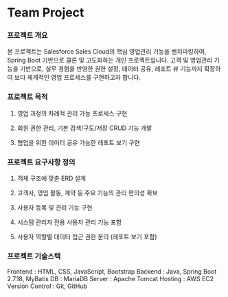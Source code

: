 # Team Project

### 프로젝트 개요
본 프로젝트는 Salesforce Sales Cloud의 핵심 영업관리 기능을 벤치마킹하여, Spring Boot 기반으로 클론 및 고도화하는 개인 프로젝트입니다. 고객 및 영업관리 기능을 기반으로, 실무 경험을 반영한 권한 설정, 데이터 공유, 레포트 뷰 기능까지 확장하여 보다 체계적인 영업 프로세스를 구현하고자 합니다.

### 프로젝트 목적
1. 영업 과정의 차례적 관리 가능 프로세스 구현

2. 회원 권한 관리, 기본 검색/구도/저장 CRUD 기능 개발

3. 협업을 위한 데이터 공유 가능한 레포트 보기 구현

### 프로젝트 요구사항 정의
1. 객체 구조에 맞춘 ERD 설계

2. 고객사, 영업 활동, 계약 등 주요 기능의 관리 편의성 확보

3. 사용자 등록 및 관리 기능 구현

4. 시스템 관리자 전용 사용자 관리 기능 포함

5. 사용자 역할별 데이터 접근 권한 분리 (레포트 보기 포함)

### 프로젝트 기술스택
Frontend : HTML, CSS, JavaScript, Bootstrap
Backend : Java, Spring Boot 2.7.18, MyBatis
DB : MariaDB
Server : Apache Tomcat
Hosting : AWS EC2
Version Control : Git, GitHub